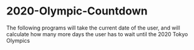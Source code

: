 # 2020-Olympic-Countdown
The following programs will take the current date of the user, and will calculate how many more days the user has to wait until the 2020 Tokyo Olympics

